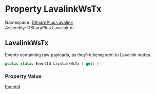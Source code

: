 # Property LavalinkWsTx

Namespace: [DSharpPlus.Lavalink](DSharpPlus.Lavalink.md)  
Assembly: DSharpPlus.Lavalink.dll

## <a id="DSharpPlus_Lavalink_LavalinkEvents_LavalinkWsTx"></a>LavalinkWsTx

Events containing raw payloads, as they're being sent to Lavalink nodes.

```csharp
public static EventId LavalinkWsTx { get; }
```

### Property Value

[EventId](https://learn.microsoft.com/dotnet/api/microsoft.extensions.logging.eventid)

